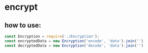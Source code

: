 # encrypt

## how to use:

```js
const Encryption = require('./Encryption');
const encryptedData = new Encryption('encode', 'data').join('')
const decryptedData = new Encryption('decode', 'data').join('')
```
